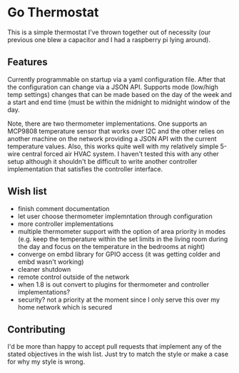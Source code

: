 # Go Thermostat
This is a simple thermostat I've thrown together out of necessity (our previous one blew a capacitor and I had a raspberry pi lying around).  

## Features
Currently programmable on startup via a yaml configuration file.  After that the configuration can change via a JSON API.  Supports mode (low/high temp settings) changes that can be made based on the day of the week and a start and end time (must be within the midnight to midnight window of the day.

Note, there are two thermometer implementations.  One supports an MCP9808 temperature sensor that works over I2C and the other relies on another machine on the network providing a JSON API with the current temperature values.  Also, this works quite well with my relatively simple 5-wire central forced air HVAC system.  I haven't tested this with any other setup although it shouldn't be difficult to write another controller implementation that satisfies the controller interface.

## Wish list
- finish comment documentation
- let user choose thermometer implemntation through configuration
- more controller implementations
- multiple thermometer support with the option of area priority in modes (e.g. keep the temperature within the set limits in the living room during the day and focus on the temperature in the bedrooms at night)
- converge on embd library for GPIO access (it was getting colder and embd wasn't working)
- cleaner shutdown
- remote control outside of the network
- when 1.8 is out convert to plugins for thermometer and controller implementations?
- security?  not a priority at the moment since I only serve this over my home network which is secured

## Contributing
I'd be more than happy to accept pull requests that implement any of the stated objectives in the wish list.  Just try to match the style or make a case for why my style is wrong.
